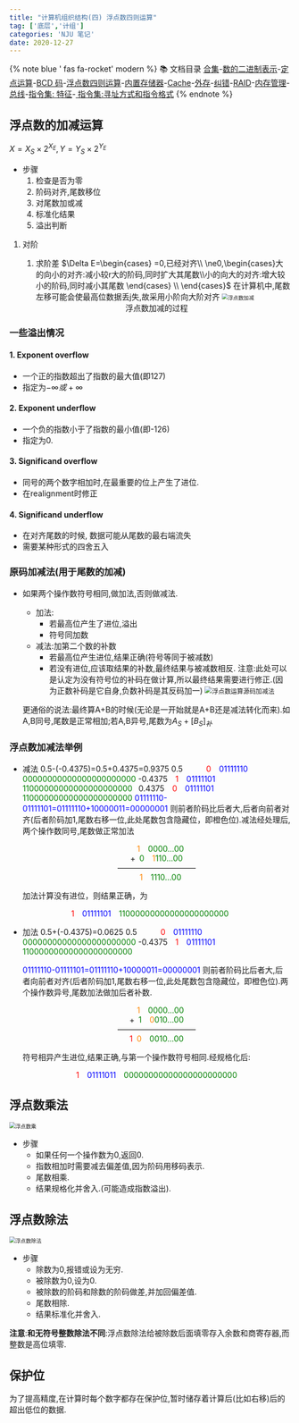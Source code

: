 ```yaml
---
title: "计算机组织结构(四) 浮点数四则运算"
tag: ['底层','计组']
categories: 'NJU 笔记'
date: 2020-12-27
---
```


{% note blue ' fas fa-rocket' modern %}
📚 文档目录
<a href="/2020/12/27/计算机组织结构/COA_00">合集</a>-<a href="/2020/12/27/计算机组织结构/COA_01">数的二进制表示</a>-<a href="/2020/12/27/计算机组织结构/COA_02">定点运算</a>-<a href="/2020/12/27/计算机组织结构/COA_03">BCD 码</a>-<a href="/2020/12/27/计算机组织结构/COA_04">浮点数四则运算</a>-<a href="/2020/12/27/计算机组织结构/COA_05">内置存储器</a>-<a href="/2020/12/27/计算机组织结构/COA_06">Cache</a>-<a href="/2020/12/27/计算机组织结构/COA_07">外存</a>-<a href="/2020/12/27/计算机组织结构/COA_08">纠错</a>-<a href="/2020/12/27/计算机组织结构/COA_09">RAID</a>-<a href="/2020/12/27/计算机组织结构/COA_10">内存管理</a>-<a href="/2020/12/27/计算机组织结构/COA_11">总线</a>-<a href="/2020/12/27/计算机组织结构/COA_12">指令集: 特征</a>-<a href="/2020/12/27/计算机组织结构/COA_13"> 指令集:寻址方式和指令格式</a>
{% endnote %}

## 浮点数的加减运算

$X=X_S \times 2^{X_E},Y=Y_S \times 2^{Y_E}$

+ 步骤
  1. 检查是否为零
  1. 阶码对齐,尾数移位
  1. 对尾数加或减
  1. 标准化结果
  1. 溢出判断

1. 对阶

   1. 求阶差
      $\Delta E=\begin{cases}
        =0,已经对齐\\
      \ne0,\begin{cases}大的向小的对齐:减小较r大的阶码,同时扩大其尾数\\小的向大的对齐:增大较小的阶码,同时减小其尾数 \end{cases} \\
      \end{cases}$
      在计算机中,尾数左移可能会使最高位数据丢j失,故采用小阶向大阶对齐
      <img src="https://unpkg.zhimg.com/rikka-os@latest/img/README.assets/deb6114c1afee838908c5071612f84f69a0fa8d0.jpg" alt="浮点数加减" style="zoom:67%;" />

    <center>浮点数加减的过程</center>

### 一些溢出情况

#### 1. Exponent overflow

  + 一个正的指数超出了指数的最大值(即127)
  + 指定为$-\infty 或 +\infty$

#### 2. Exponent underflow

  + 一个负的指数小于了指数的最小值(即-126)
  + 指定为0.

#### 3. Significand overflow

  + 同号的两个数字相加时,在最重要的位上产生了进位.
  + 在realignment时修正

#### 4. Significand underflow

  + 在对齐尾数的时候, 数据可能从尾数的最右端流失
  + 需要某种形式的四舍五入

### 原码加减法(用于尾数的加减)

+ 如果两个操作数符号相同,做加法,否则做减法.

  + 加法:
    + 若最高位产生了进位,溢出
    + 符号同加数
  + 减法:加第二个数的补数
    + 若最高位产生进位,结果正确(符号等同于被减数)
    + 若没有进位,应该取结果的补数,最终结果与被减数相反.
      注意:此处可以是认定为没有符号位的补码在做计算,所以最终结果需要进行修正.(因为正数补码是它自身,负数补码是其反码加一) 
      <img src="https://unpkg.zhimg.com/rikka-os@latest/img/README.assets/baa713a920ac0acf967f9b22dda0cc73973d0598.webp" alt="浮点数运算源码加减法" style="zoom:80%;" />

  更通俗的说法:最终算A+B的时候(无论是一开始就是A+B还是减法转化而来).如A,B同号,尾数是正常相加;若A,B异号,尾数为$A_S+[B_S]_补$

### 浮点数加减法举例

+ 减法
  0.5-(-0.4375)=0.5+0.4375=0.9375
  0.5&emsp;&emsp;&emsp;<font color=RED>0</font>&emsp;<font color=BLUE>01111110</font>&emsp;<font color=GREEN>00000000000000000000000</font>
  -0.4375&emsp;<font color=RED>1</font>&emsp;<font color=BLUE>01111101</font>&emsp;<font color=GREEN>11000000000000000000000</font>
  &ensp;0.4375&emsp;<font color=RED>0</font>&emsp;<font color=BLUE>01111101</font>&emsp;<font color=GREEN>11000000000000000000000</font>
  <font color = BLUE>01111110-01111101=01111110+10000011=00000001</font>
  则前者阶码比后者大,后者向前者对齐(后者阶码加1,尾数右移一位,此处尾数包含隐藏位，即橙色位).减法经处理后,两个操作数同号,尾数做正常加法

  <center>&emsp;<font color=#FF8500>1</font>&emsp;<font color=GREEN>0000...00</font></center>
  <center>+&ensp;<font color = GREEN>0</font>&emsp;<font color=#FF8500>1</font><font color=GREEN>110...00</font></center>
  <center>——————————</center>
  <center><font color=#FF8500>&emsp;1</font>&emsp;<font color=GREEN>1110...00</font></center>

  加法计算没有进位，则结果正确，为

<center><font color=RED>1</font>&emsp;<font color=BLUE>01111101</font>&emsp;<font color=GREEN>11000000000000000000000</font></center>

+ 加法
  0.5+(-0.4375)=0.0625
  0.5&emsp;&emsp;&emsp;<font color=RED>0</font>&emsp;<font color=BLUE>01111110</font>&emsp;<font color=GREEN>00000000000000000000000</font>
  -0.4375&emsp;<font color=RED>1</font>&emsp;<font color=BLUE>01111101</font>&emsp;<font color=GREEN>11000000000000000000000</font>

  <font color = BLUE>01111110-01111101=01111110+10000011=00000001</font>
  则前者阶码比后者大,后者向前者对齐(后者阶码加1,尾数右移一位,此处尾数包含隐藏位，即橙色位).两个操作数异号,尾数加法做加后者补数.

  <center>&emsp;<font color=#FF8500>1</font>&emsp;<font color=GREEN>0000...00</font></center>
  <center>+&ensp;<font color = GREEN>1</font>&emsp;<font color=#FF8500>0</font><font color=GREEN>010...00</font></center>
  <center>——————————</center>
  <center><font color = RED>1</font><font color=#FF8500>&ensp;0</font>&emsp;<font color=GREEN>0010...00</font></center>

  符号相异产生进位,结果正确,与第一个操作数符号相同.经规格化后:

  <center><font color=RED>1</font>&emsp;<font color=BLUE>01111011</font>&emsp;<font color=GREEN>00000000000000000000000</font></center>

## 浮点数乘法

<img src="https://unpkg.zhimg.com/rikka-os@latest/img/README.assets/16896fbb58f26550525aedbf82281f8eec4abede.jpg" alt="浮点数乘" style="zoom:67%;" />

+ 步骤
  + 如果任何一个操作数为0,返回0.
  + 指数相加时需要减去偏差值,因为阶码用移码表示.
  + 尾数相乘.
  + 结果规格化并舍入.(可能造成指数溢出).

## 浮点数除法

<img src="https://unpkg.zhimg.com/rikka-os@latest/img/README.assets/2489c91543786aa46bdfc31c6d4f6b1851450557.jpg" alt="浮点数除法" style="zoom:67%;" />

+ 步骤
  + 除数为0,报错或设为无穷.
  + 被除数为0,设为0.
  + 被除数的阶码和除数的阶码做差,并加回偏差值.
  + 尾数相除.
  + 结果标准化并舍入.

**注意**:**和无符号整数除法不同**:浮点数除法给被除数后面填零存入余数和商寄存器,而整数是高位填零.

## 保护位

为了提高精度,在计算时每个数字都存在保护位,暂时储存着计算后(比如右移)后的超出低位的数据.

